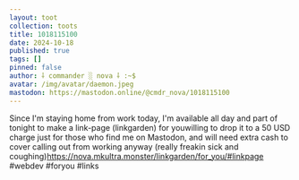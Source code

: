 ```yaml
---
layout: toot
collection: toots
title: 1018115100
date: 2024-10-18
published: true
tags: []
pinned: false
author: ⸸ commander ░ nova ⸸ :~$
avatar: /img/avatar/daemon.jpeg
mastodon: https://mastodon.online/@cmdr_nova/1018115100
---
```


Since I'm staying home from work today, I'm available all day and part of tonight to make a link-page (linkgarden) for youwilling to drop it to a 50 USD charge just for those who find me on Mastodon, and will need extra cash to cover calling out from working anyway (really freakin sick and coughing)https://nova.mkultra.monster/linkgarden/for_you/#linkpage #webdev #foryou #links
